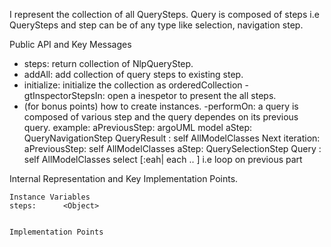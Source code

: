 I represent the collection of all QuerySteps. Query is composed of steps i.e QuerySteps and step can be of any type like selection, navigation step.

Public API and Key Messages

- steps: return collection of NlpQueryStep.   
- addAll: add collection of query steps to existing step.
- initialize: initialize the collection as orderedCollection
-gtInspectorStepsIn: open a inespetor to present the all steps.
- (for bonus points) how to create instances.
-performOn: a query is composed of various step and the query dependes on its previous query. 
	example: 
	aPreviousStep: argoUML model
	aStep: QueryNavigationStep
	QueryResult : self AllModelClasses
	Next iteration: 
		aPreviousStep: self AllModelClasses
		aStep: QuerySelectionStep
		Query : self AllModelClasses select [:eah| each .. ] i.e loop on previous part


  
 
Internal Representation and Key Implementation Points.

    Instance Variables
	steps:		<Object>


    Implementation Points